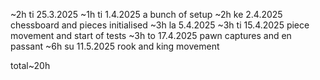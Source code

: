 ~2h ti 25.3.2025
~1h ti 1.4.2025 a bunch of setup
~2h ke 2.4.2025 chessboard and pieces initialised
~3h la 5.4.2025 
~3h ti 15.4.2025 piece movement and start of tests
~3h to 17.4.2025 pawn captures and en passant
~6h su 11.5.2025 rook and king movement

total~20h
